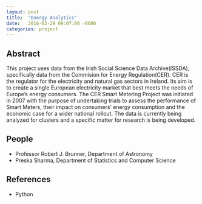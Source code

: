 ```yaml
---
layout: post
title:  "Energy Analytics"
date:   2016-03-29 09:07:00 -0600
categories: project
---
```


## Abstract

This project uses data from the Irish Social Science Data Archive(ISSDA), specifically data from the Commision for Energy Regulation(CER). CER is the regulator for the electricity and natural gas sectors in Ireland. Its aim is to create a single European electricity market that best meets the needs of Europe’s energy consumers. The CER Smart Metering Project was initiated in 2007 with the purpose of undertaking trials to assess the performance of Smart Meters, their impact on consumers’ energy consumption and the economic case for a wider national rollout. The data is currently being analyzed for clusters and a specific matter for research is being developed.

## People

* Professor Robert J. Brunner, Department of Astronomy 
* Preska Sharma, Department of Statistics and Computer Science

## References

* Python
